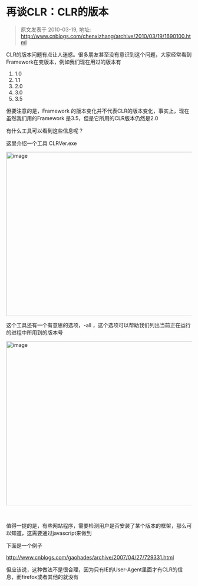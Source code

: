 # 再谈CLR：CLR的版本 
> 原文发表于 2010-03-19, 地址: http://www.cnblogs.com/chenxizhang/archive/2010/03/19/1690100.html 


<p>CLR的版本问题有点让人迷惑。很多朋友甚至没有意识到这个问题，大家经常看到Framework在变版本，例如我们现在用过的版本有</p> <ol> <li>1.0</li> <li>1.1</li> <li>2.0</li> <li>3.0</li> <li>3.5</li></ol> <p>但要注意的是，Framework 的版本变化并不代表CLR的版本变化，事实上，现在虽然我们用的Framework 是3.5，但是它所用的CLR版本仍然是2.0</p> <p>有什么工具可以看到这些信息呢？</p> <p>这里介绍一个工具 CLRVer.exe</p> <p><a href="http://images.cnblogs.com/cnblogs_com/chenxizhang/WindowsLiveWriter/CLRCLR_1148E/image_2.png" class="thickbox"><img title="image" border="0" alt="image" src="http://images.cnblogs.com/cnblogs_com/chenxizhang/WindowsLiveWriter/CLRCLR_1148E/image_thumb.png" width="681" height="446"></a> </p> <p>这个工具还有一个有意思的选项，-all ，这个选项可以帮助我们列出当前正在运行的进程中所用到的版本号</p> <p><a href="http://images.cnblogs.com/cnblogs_com/chenxizhang/WindowsLiveWriter/CLRCLR_1148E/image_4.png" class="thickbox"><img title="image" border="0" alt="image" src="http://images.cnblogs.com/cnblogs_com/chenxizhang/WindowsLiveWriter/CLRCLR_1148E/image_thumb_1.png" width="681" height="446"></a> </p> <p></p> <p>&nbsp;</p> <p>值得一提的是，有些网站程序，需要检测用户是否安装了某个版本的框架，那么可以知道，这需要通过javascript来做到</p> <p>下面是一个例子</p> <p><a title="http://www.cnblogs.com/gaohades/archive/2007/04/27/729331.html" href="http://www.cnblogs.com/gaohades/archive/2007/04/27/729331.html">http://www.cnblogs.com/gaohades/archive/2007/04/27/729331.html</a></p> <p>但应该说，这种做法不是很合理，因为只有IE的User-Agent里面才有CLR的信息，而firefox或者其他的就没有</p>